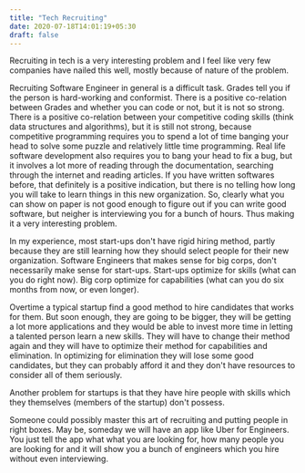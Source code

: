 ```yaml
---
title: "Tech Recruiting"
date: 2020-07-18T14:01:19+05:30
draft: false
---
```


Recruiting in tech is a very interesting problem and I feel like very few companies
have nailed this well, mostly because of nature of the problem.

Recruiting Software Engineer in general is a difficult task. Grades tell you if the
person is hard-working and conformist. There is a positive co-relation between Grades
and whether you can code or not, but it is not so strong. There is a positive
co-relation between your competitive coding skills (think data structures and algorithms),
but it is still not strong, because competitive programming requires you to spend a lot
of time banging your head to solve some puzzle and relatively little time programming.
Real life software development also requires you to bang your head to fix a bug, but
it involves a lot more of reading through the documentation, searching through the
internet and reading articles. If you have written softwares before, that definitely
is a positive indication, but there is no telling how long you will take to learn things
in this new organization. So, clearly what you can show on paper is not good
enough to figure out if you can write good software, but neigher is interviewing you
for a bunch of hours. 
Thus making it a very interesting problem.

In my experience, most start-ups don't have rigid hiring method, partly because they
are still learning how they should select people for their new organization. Software
Engineers that makes sense for big corps, don't necessarily make sense for start-ups.
Start-ups optimize for skills (what can you do right now). Big corp optimize for
capabilities (what can you do six months from now, or even longer). 

Overtime a typical startup find a good method to hire candidates that works for them.
But soon enough, they are going to be bigger, they will be getting a lot more applications
and they would be able to invest more time in letting a talented person learn a new
skills. They will have to change their method again and they will have to optimize their
method for capabilities and elimination. In optimizing for elimination they will lose
some good candidates, but they can probably afford it and they don't have resources to
consider all of them seriously.

Another problem for startups is that they have hire people with skills which they themselves
(members of the startup) don't possess.

Someone could possibly master this art of recruiting and putting people in right boxes.
May be, someday we will have an app like Uber for Engineers. You just tell the app what
what you are looking for, how many people you are looking for and it will show you a bunch
of engineers which you hire without even interviewing.